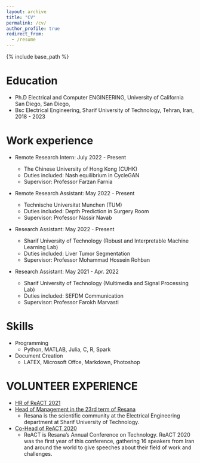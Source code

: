 ```yaml
---
layout: archive
title: "CV"
permalink: /cv/
author_profile: true
redirect_from:
  - /resume
---
```


{% include base_path %}

Education
======
* Ph.D Electrical and Computer ENGINEERING, University of California San Diego, San Diego, 
* Bsc Electrical Engineering, Sharif University of Technology, Tehran, Iran, 2018 - 2023

Work experience
======
* Remote Research Intern: July 2022 - Present 
  * The Chinese University of Hong Kong (CUHK)
  * Duties included: Nash equilibrium in CycleGAN
  * Supervisor: Professor Farzan Farnia

* Remote Research Assistant: May 2022 - Present
  * Technische Universitat Munchen (TUM)
  * Duties included: Depth Prediction in Surgery Room
  * Supervisor: Professor Nassir Navab

* Research Assistant: May 2022 - Present
  *  Sharif University of Technology (Robust and Interpretable Machine Learning Lab)
  *  Duties included: Liver Tumor Segmentation
  *  Supervisor: Professor Mohammad Hossein Rohban

* Research Assistant: May 2021 - Apr. 2022
  * Sharif University of Technology (Multimedia and Signal Processing Lab)
  * Duties included: SEFDM Communication
  * Supervisor: Professor Farokh Marvasti

  
Skills
======
* Programming
  * Python, MATLAB, Julia, C, R, Spark
* Document Creation
  * LATEX, Microsoft Offce, Markdown, Photoshop

  
VOLUNTEER EXPERIENCE
======
* [HR of ReACT 2021](https://react.ee.sharif.edu/)
* [Head of Management in the 23rd term of Resana](http://ee.sharif.edu/~resana/members/)
  - Resana is the scientific community at the Electrical Engineering department at Sharif University of Technology.
* [Co-Head of ReACT 2020](http://ee.sharif.edu/~resana/react/)
  - ReACT is Resana’s Annual Conference on Technology. ReACT 2020 was the first year of this conference, gathering 16 speakers from Iran and around the world to give speeches about their field of work and challenges.
